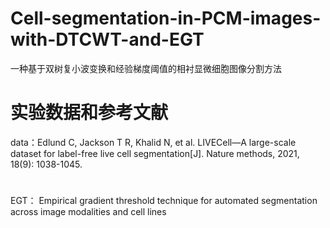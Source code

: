 # Cell-segmentation-in-PCM-images-with-DTCWT-and-EGT
一种基于双树复小波变换和经验梯度阈值的相衬显微细胞图像分割方法

# 实验数据和参考文献
data：Edlund C, Jackson T R, Khalid N, et al. LIVECell—A large-scale dataset for label-free live cell segmentation[J]. Nature methods, 2021, 18(9): 1038-1045.

#
EGT： Empirical gradient threshold technique for automated segmentation across image modalities and cell lines 

